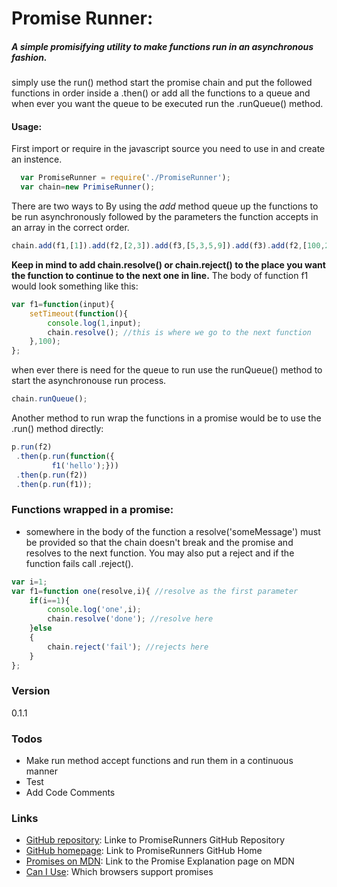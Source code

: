 # Promise Runner:
##### A simple promisifying utility to make functions run in an asynchronous fashion.
simply use the run() method start the promise chain and put the followed functions in order inside a .then() or add all the functions to a queue and when ever you want the queue to be executed run the .runQueue() method.

#### **Usage:** 
First import or require in the javascript source you need to use in and create an instence.
 ```js
   var PromiseRunner = require('./PromiseRunner');
   var chain=new PrimiseRunner();
 ``` 
 There are two ways to 
 By using the _add_ method queue up the functions to be run asynchronously followed by the parameters the function accepts in an array in the correct order. 
```js
chain.add(f1,[1]).add(f2,[2,3]).add(f3,[5,3,5,9]).add(f3).add(f2,[100,200]).add(f5);
```
**Keep in mind to add chain.resolve() or chain.reject() to the place you want the function to continue to the next one in line.**
The body of function f1 would look something like this:
```js
var f1=function(input){
    setTimeout(function(){
     	console.log(1,input);
 	    chain.resolve(); //this is where we go to the next function
    },100);
};

```
when ever there is need for the queue to run use the runQueue() method to start the asynchronouse run process.
```js
chain.runQueue();
```
Another method to run wrap the functions in a promise would be to use the .run() method directly:

```js
p.run(f2)
 .then(p.run(function({
		 f1('hello');}))
 .then(p.run(f2))
 .then(p.run(f1));
```

### Functions wrapped in a promise:
 - somewhere in the body of the function a resolve('someMessage') must be provided so that the chain doesn't break and the promise and resolves to the next function. You may also put a reject and if the function fails call .reject().
```js
var i=1;
var f1=function one(resolve,i){ //resolve as the first parameter
	if(i==1){
		console.log('one',i);
	    chain.resolve('done'); //resolve here
    }else
    {
	    chain.reject('fail'); //rejects here
    }
};
```

### Version
0.1.1

### Todos
 - Make run method accept functions and run them in a continuous manner
 - Test
 - Add Code Comments
 
### Links
- [GitHub repository](https://github.com/pharzan/promiseRunner/): Linke to PromiseRunners GitHub Repository
- [GitHub homepage](http://pharzan.github.io/promiseRunner/): Link to PromiseRunners GitHub Home
- [Promises on MDN](https://developer.mozilla.org/en-US/docs/Web/JavaScript/Reference/Global_Objects/Promise): Link to the Promise Explanation page on MDN
- [Can I Use](http://caniuse.com/#search=Promise): Which browsers support promises 
